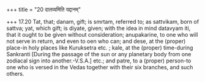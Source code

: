 +++
title = "20 दातव्यमिति यद्दानम्"

+++
17.20 Tat, that; danam, gift; is smrtam, referred to; as sattvikam, born
of sattva; yat, which gift; is diyate, given; with the idea in mind
datavyam iti, that it ought to be given without consideration;
anupakarine, to one who will not serve in return, and even to oen who
can; and dese, at the (proper) place-in holy places like Kuruksetra etc.
; kale, at the (proper) time-during Sankranti \[During the passage of
the sun or any planetary body from one zodiacal sign into
another.-V.S.A.\] etc.; and patre, to a (proper) person-to one who is
versed in the Vedas together with their six branches, and such others.
